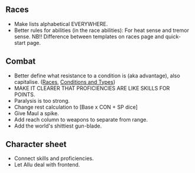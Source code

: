 ## Races
- Make lists alphabetical EVERYWHERE.
- Better rules for abilities (in the race abilities): For heat sense and tremor sense. NB!! Difference between templates on races page and quick-start page.

## Combat
- Better define what resistance to a condition is (aka advantage), also capitalise. ([Races](races.md), [Conditions and Types](conditions-types.md))
- MAKE IT CLEARER THAT PROFICIENCIES ARE LIKE SKILLS FOR POINTS.
- Paralysis is too strong.
- Change rest calculation to [Base x CON + SP dice]
- Give Maul a spike.
- Add reach column to weapons to separate from range.
- Add the world's shittiest gun-blade.

## Character sheet
- Connect skills and proficiencies.
- Let Allu deal with frontend.